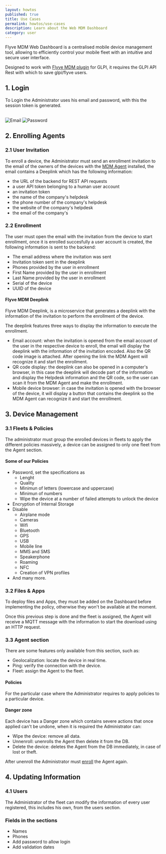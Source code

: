 ```yaml
---
layout: howtos
published: true
title: Use Cases
permalink: howtos/use-cases
description: Learn about the Web MDM Dashboard
category: user
---
```


Flyve MDM Web Dashboard is a centralised mobile device management tool, allowing to efficiently control your mobile fleet with an intuitive and secure user interface.

Designed to work with [Flyve MDM plugin](http://flyve.org/glpi-plugin/) for GLPI, it requires the GLPI API Rest with which to save glpi/flyve users.

## 1. Login

To Login the Administrator uses his email and password, with this the session token is generated.

<br>

<div>
    <img src="{{ '/images/posts/email.jpg' | absolute_url }}" alt="Email" width="">
    <img src="{{ '/images/posts/password.jpg' | absolute_url }}" alt="Password" width="">
</div>

## <a name="enroll"></a> 2. Enrolling Agents

### 2.1 User Invitation

To enroll a device, the Administrator must send an enrollment invitation to the email of the owners of the devices with the [MDM Agent](http://flyve.org/android-mdm-agent/) installed, the email contains a Deeplink which has the following information:

* the URL of the backend for REST API requests
* a user API token belonging to a human user account
* an invitation token
* the name of the company's helpdesk
* the phone number of the company's helpdesk
* the website of the company's helpdesk
* the email of the company's

### 2.2 Enrollment

The user must open the email with the invitation from the device to start enrollment, once it is enrolled succesfully a user account is created, the following information is sent to the backend:

* The email address where the invitation was sent
* Invitation token sent in the deeplink
* Phones provided by the user in enrollment
* First Name provided by the user in enrollment
* Last Name provided by the user in enrollment
* Serial of the device
* UUID of the device

#### Flyve MDM Deeplink

Flyve MDM Deeplink, is a microservice that generates a deeplink with the information of the invitation to perform the enrollment of the device.

The deeplink features three ways to display the information to execute the enrollment.

* Email account: when the invitation is opened from the email account of the user in the respective device to enroll, the email will display the deeplink with the information of the invitation encoded. Also the QR code image is attached. After opening the link the MDM Agent will recognize it and start the enrollment.
* QR code display: the deeplink can also be opened in a computer's browser, in this case the deeplink will decode part of the information and display the Helpdesk information and the QR code, so the user can scan it from the MDM Agent and make the enrollment.
* Mobile device browser: in case the invitation is opened with the browser of the device, it will display a button that contains the deeplink so the MDM Agent can recognize it and start the enrollment.

## 3. Device Management

### 3.1 Fleets & Policies

The administrator must group the enrolled devices in fleets to apply the different policies massively, a device can be assigned to only one fleet from the Agent section.

#### Some of our Policies

* Password, set the specifications as
  * Lenght
  * Quality
  * Minimun of letters (lowercase and uppercase)
  * Minimun of numbers
  * Wipe the device at a number of failed attempts to unlock the device
* Encryption of Internal Storage
* Disable
  * Airplane mode
  * Cameras
  * Wifi
  * Bluetooth
  * GPS
  * USB
  * Mobile line
  * MMS and SMS
  * Speakerphone
  * Roaming
  * NFC
  * Creation of VPN profiles
* And many more.

### 3.2 Files & Apps

To deploy files and Apps, they must be added on the Dashboard before implementing the policy, otherwise they won't be available at the moment.

Once this previous step is done and the fleet is assigned, the Agent will receive a MQTT message with the information to start the download using an HTTP request.

### 3.3 Agent section

There are some features only available from this section, such as:

* Geolocalization: locate the device in real time.
* Ping: verify the connection with the device.
* Fleet: assign the Agent to the fleet.

#### Policies

For the particular case where the Administrator requires to apply policies to a particular device.

#### Danger zone

Each device has a Danger zone which contains severe actions that once applied can't be undone, when it is required the Administrator can:

* Wipe the device: remove all data.
* Unnenroll: unenrolls the Agent then delete it from the DB.
* Delete the device: deletes the Agent from the DB immediately, in case of lost or theft.

After unenroll the Administrator must [enroll](#enroll) the Agent again.

## 4. Updating Information

### 4.1 Users

The Administrator of the fleet can modify the information of every user registered, this includes his own, from the users section.

### Fields in the sections

* Names
* Phones
* Add password to allow login
* Add validation dates
